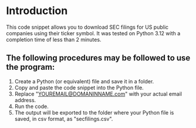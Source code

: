# Introduction

This code snippet allows you to download SEC filings for US public companies using their ticker symbol.
It was tested on Python 3.12 with a completion time of less than 2 minutes.

## The following procedures may be followed to use the program:

1. Create a Python (or equivalent) file and save it in a folder.
2. Copy and paste the code snippet into the Python file.
3. Replace "YOUREMAIL@DOMANINNAME.com" with your actual email address.
4. Run the code. 
5. The output will be exported to the folder where your Python file is saved, in csv format, as "secfilings.csv".